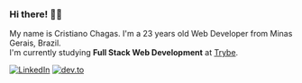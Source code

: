### Hi there! 👋🏻
My name is Cristiano Chagas. I'm a 23 years old Web Developer from Minas Gerais, Brazil. <br>
I'm currently studying <b>Full Stack Web Development</b> at <a href="https://www.betrybe.com/">Trybe</a>.

[![LinkedIn](https://img.shields.io/badge/-Cristiano%20Chagas-e74b10?style=flat-square&logo=LinkedIn&logoColor=white)](https://www.linkedin.com/in/crischgs)
[![dev.to](https://img.shields.io/badge/-crischagase@gmail.com-e74b10?style=flat-square&logo=gmail&logoColor=white)](mailto:crischagase@gmail.com)
